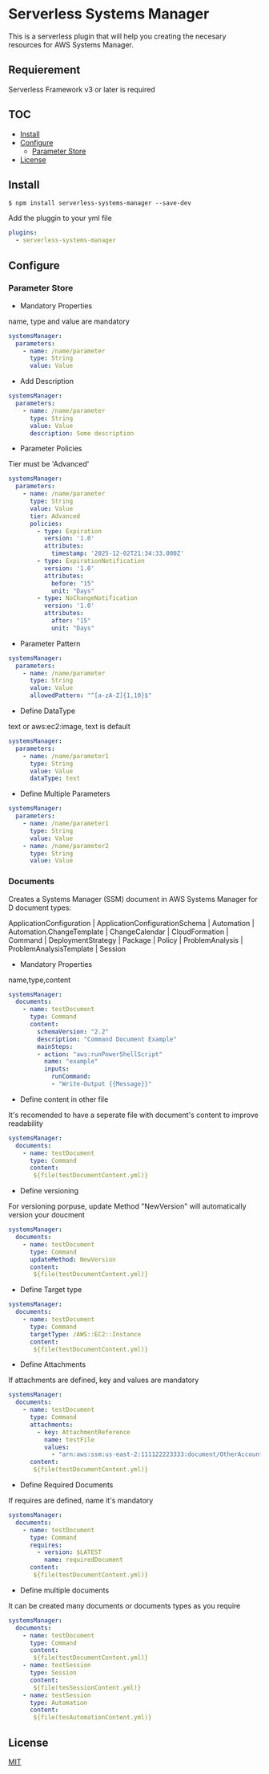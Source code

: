 # Serverless Systems Manager
This is a serverless plugin that will help you creating the necesary resources for AWS Systems Manager. 

## Requierement

Serverless Framework v3 or later is required

## TOC
  - [Install](#Install)
  - [Configure](#Configure)
    - [Parameter Store](#Parameter-Store) 
  - [License](#License) 

## Install
```
$ npm install serverless-systems-manager --save-dev
```

Add the pluggin to your yml file
```yml 
plugins:
  - serverless-systems-manager
  ```

## Configure

### Parameter Store

* Mandatory Properties

name, type and value are mandatory

```yml 
systemsManager:
  parameters:
    - name: /name/parameter
      type: String
      value: Value
```

* Add Description
```yml 
systemsManager:
  parameters:
    - name: /name/parameter
      type: String
      value: Value
      description: Some description
```

* Parameter Policies 

Tier must be 'Advanced'
```yml 
systemsManager:
  parameters:
    - name: /name/parameter
      type: String
      value: Value
      tier: Advanced
      policies: 
        - type: Expiration
          version: '1.0'
          attributes:
            timestamp: '2025-12-02T21:34:33.000Z'
        - type: ExpirationNotification
          version: '1.0'
          attributes:
            before: "15"
            unit: "Days"
        - type: NoChangeNotification
          version: '1.0'
          attributes:
            after: "15"
            unit: "Days"
```

* Parameter Pattern
```yml 
systemsManager:
  parameters:
    - name: /name/parameter
      type: String
      value: Value
      allowedPattern: "^[a-zA-Z]{1,10}$"
``` 

* Define DataType

text or aws:ec2:image, text is default
```yml 
systemsManager:
  parameters:
    - name: /name/parameter1
      type: String
      value: Value
      dataType: text
```

* Define Multiple Parameters
```yml 
systemsManager:
  parameters:
    - name: /name/parameter1
      type: String
      value: Value
    - name: /name/parameter2
      type: String
      value: Value
```

### Documents

Creates a Systems Manager (SSM) document in AWS Systems Manager for D
document types:

ApplicationConfiguration | ApplicationConfigurationSchema | Automation | Automation.ChangeTemplate | ChangeCalendar | CloudFormation | Command | DeploymentStrategy | Package | Policy | ProblemAnalysis | ProblemAnalysisTemplate | Session


* Mandatory Properties

name,type,content
```yml 
systemsManager:
  documents:
    - name: testDocument
      type: Command
      content:
        schemaVersion: "2.2"
        description: "Command Document Example"
        mainSteps:
        - action: "aws:runPowerShellScript"
          name: "example"
          inputs:
            runCommand:
            - "Write-Output {{Message}}"
```

* Define content in other file

It's recomended to have a seperate file with document's content to improve readability

```yml 
systemsManager:
  documents:
    - name: testDocument
      type: Command
      content:
       ${file(testDocumentContent.yml)}
```

* Define versioning

For versioning porpuse, update Method "NewVersion" will automatically version your doucment
```yml 
systemsManager:
  documents:
    - name: testDocument
      type: Command
      updateMethod: NewVersion
      content:
       ${file(testDocumentContent.yml)}
```

* Define Target type

```yml 
systemsManager:
  documents:
    - name: testDocument
      type: Command
      targetType: /AWS::EC2::Instance
      content:
       ${file(testDocumentContent.yml)}
```

* Define Attachments

If attachments are defined, key and values are mandatory
```yml 
systemsManager:
  documents:
    - name: testDocument
      type: Command
      attachments:
        - key: AttachmentReference
          name: testFile
          values: 
            - "arn:aws:ssm:us-east-2:111122223333:document/OtherAccountDocument/3/their-file.py" 
      content:
       ${file(testDocumentContent.yml)}
```

* Define Required Documents

If requires are defined, name it's mandatory
```yml 
systemsManager:
  documents:
    - name: testDocument
      type: Command
      requires:
        - version: $LATEST
          name: requiredDocument
      content:
       ${file(testDocumentContent.yml)}
```

* Define multiple documents

It can be created many documents or documents types as you require
```yml 
systemsManager:
  documents:
    - name: testDocument
      type: Command
      content:
       ${file(testDocumentContent.yml)}
    - name: testSession
      type: Session
      content:
       ${file(tesSessionContent.yml)}
    - name: testSession
      type: Automation
      content:   
       ${file(tesAutomationContent.yml)}
```

## License

[MIT](LICENSE)

